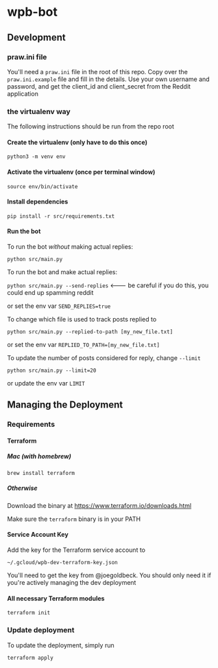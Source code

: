 # wpb-bot

## Development

### praw.ini file

You'll need a `praw.ini` file in the root of this repo. Copy over the `praw.ini.example` file and fill in the details. Use your own username and password, and get the client_id and client_secret from the Reddit application

### the virtualenv way

The following instructions should be run from the repo root

#### Create the virtualenv (only have to do this once)

`python3 -m venv env`

#### Activate the virtualenv (once per terminal window)

`source env/bin/activate`

#### Install dependencies

`pip install -r src/requirements.txt`

#### Run the bot

To run the bot _without_ making actual replies:

`python src/main.py`

To run the bot and make actual replies:

`python src/main.py --send-replies` <--- be careful if you do this, you could end up spamming reddit

or set the env var `SEND_REPLIES=true`

To change which file is used to track posts replied to

`python src/main.py --replied-to-path [my_new_file.txt]`

or set the env var `REPLIED_TO_PATH=[my_new_file.txt]`

To update the number of posts considered for reply, change `--limit`

`python src/main.py --limit=20`

or update the env var `LIMIT`

## Managing the Deployment

### Requirements

#### Terraform

##### Mac (with homebrew)

`brew install terraform`

##### Otherwise

Download the binary at https://www.terraform.io/downloads.html

Make sure the `terraform` binary is in your PATH

#### Service Account Key

Add the key for the Terraform service account to

`~/.gcloud/wpb-dev-terraform-key.json`

You'll need to get the key from @joegoldbeck. You should only need it if you're actively managing the dev deployment

#### All necessary Terraform modules

`terraform init`

### Update deployment

To update the deployment, simply run

`terraform apply`